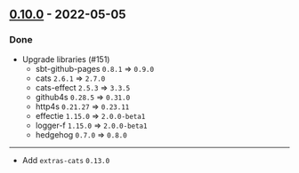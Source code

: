 ## [0.10.0](https://github.com/Kevin-Lee/sbt-docusaur/issues?utf8=%E2%9C%93&q=is%3Aissue+is%3Aclosed+milestone%3Amilestone16) - 2022-05-05

### Done
* Upgrade libraries (#151)
  * sbt-github-pages `0.8.1` => `0.9.0`
  * cats `2.6.1` => `2.7.0`
  * cats-effect `2.5.3` => `3.3.5`
  * github4s `0.28.5` => `0.31.0`
  * http4s `0.21.27` => `0.23.11`
  * effectie `1.15.0` => `2.0.0-beta1`
  * logger-f `1.15.0` => `2.0.0-beta1`
  * hedgehog `0.7.0` => `0.8.0`
***
* Add `extras-cats` `0.13.0`
